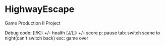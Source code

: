 # HighwayEscape
Game Production II Project

Debug code:
[I/K]: +/- health
[J/L]: +/- score
p: pause
tab: switch scene to night(can't switch back)
esc: game over
